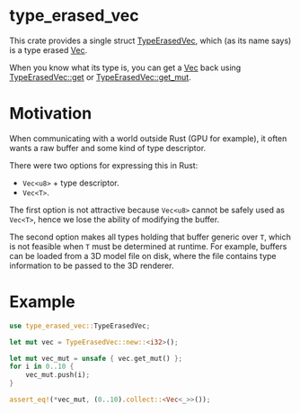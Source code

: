# type_erased_vec

This crate provides a single struct [TypeErasedVec], which (as its name says) is a type erased [Vec].

When you know what its type is, you can get a [Vec] back using [TypeErasedVec::get] or [TypeErasedVec::get_mut].

# Motivation

When communicating with a world outside Rust (GPU for example), it often wants a raw buffer and some kind of type descriptor.

There were two options for expressing this in Rust:

- `Vec<u8>` + type descriptor.
- `Vec<T>`.

The first option is not attractive because `Vec<u8>` cannot be safely used as `Vec<T>`, hence we lose the ability of modifying the buffer.

The second option makes all types holding that buffer generic over `T`, which is not feasible when `T` must be determined at runtime.
For example, buffers can be loaded from a 3D model file on disk, where the file contains type information to be passed to the 3D renderer.

# Example

```rust
use type_erased_vec::TypeErasedVec;

let mut vec = TypeErasedVec::new::<i32>();

let mut vec_mut = unsafe { vec.get_mut() };
for i in 0..10 {
    vec_mut.push(i);
}

assert_eq!(*vec_mut, (0..10).collect::<Vec<_>>());
```

[TypeErasedVec]: https://docs.rs/type_erased_vec/latest/type_erased_vec/struct.TypeErasedVec.html
[TypeErasedVec::get]: https://docs.rs/type_erased_vec/latest/type_erased_vec/struct.TypeErasedVec.html#method.get
[TypeErasedVec::get_mut]: https://docs.rs/type_erased_vec/latest/type_erased_vec/struct.TypeErasedVec.html#method.get_mut
[Vec]: https://doc.rust-lang.org/nightly/alloc/vec/struct.Vec.html
